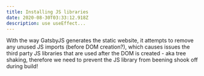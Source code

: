 ```yaml
---
title: Installing JS libraries
date: 2020-08-30T03:33:12.918Z
description: use useEffect...
---
```

With the way GatsbyJS generates the static website, it attempts to remove any unused JS imports (before DOM creation?), which causes issues the third party JS libraries that are used after the DOM is created - aka tree shaking, therefore we need to prevent the JS library from beening shook off during build!